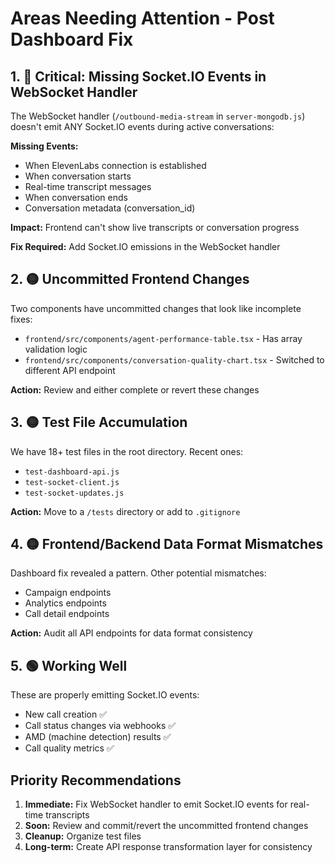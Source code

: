 # Areas Needing Attention - Post Dashboard Fix

## 1. 🔴 **Critical: Missing Socket.IO Events in WebSocket Handler**

The WebSocket handler (`/outbound-media-stream` in `server-mongodb.js`) doesn't emit ANY Socket.IO events during active conversations:

**Missing Events:**
- When ElevenLabs connection is established
- When conversation starts
- Real-time transcript messages
- When conversation ends
- Conversation metadata (conversation_id)

**Impact:** Frontend can't show live transcripts or conversation progress

**Fix Required:** Add Socket.IO emissions in the WebSocket handler

## 2. 🟡 **Uncommitted Frontend Changes**

Two components have uncommitted changes that look like incomplete fixes:
- `frontend/src/components/agent-performance-table.tsx` - Has array validation logic
- `frontend/src/components/conversation-quality-chart.tsx` - Switched to different API endpoint

**Action:** Review and either complete or revert these changes

## 3. 🟡 **Test File Accumulation**

We have 18+ test files in the root directory. Recent ones:
- `test-dashboard-api.js`
- `test-socket-client.js`  
- `test-socket-updates.js`

**Action:** Move to a `/tests` directory or add to `.gitignore`

## 4. 🟡 **Frontend/Backend Data Format Mismatches**

Dashboard fix revealed a pattern. Other potential mismatches:
- Campaign endpoints
- Analytics endpoints
- Call detail endpoints

**Action:** Audit all API endpoints for data format consistency

## 5. 🟢 **Working Well**

These are properly emitting Socket.IO events:
- New call creation ✅
- Call status changes via webhooks ✅
- AMD (machine detection) results ✅
- Call quality metrics ✅

## Priority Recommendations

1. **Immediate:** Fix WebSocket handler to emit Socket.IO events for real-time transcripts
2. **Soon:** Review and commit/revert the uncommitted frontend changes
3. **Cleanup:** Organize test files
4. **Long-term:** Create API response transformation layer for consistency